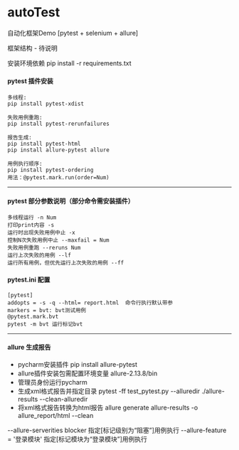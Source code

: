 # autoTest
自动化框架Demo [pytest + selenium + allure]

框架结构 - 待说明

安装环境依赖 pip install -r requirements.txt

#### pytest 插件安装
    多线程:
    pip install pytest-xdist
    
    失败用例重跑:
    pip install pytest-rerunfailures 
    
    报告生成:
    pip install pytest-html 
    pip install allure-pytest allure
    
    用例执行顺序:
    pip install pytest-ordering 
    用法：@pytest.mark.run(order=Num)

---
#### pytest 部分参数说明（部分命令需安装插件）
    多线程运行 -n Num    
    打印print内容 -s
    运行时出现失败用例中止 -x
    控制N次失败用例中止 --maxfail = Num
    失败用例重跑 --reruns Num 
    运行上次失败的用例 --lf
    运行所有用例，但优先运行上次失败的用例 --ff
    


#### pytest.ini 配置

    [pytest]
    addopts = -s -q --html= report.html  命令行执行默认带参
    markers = bvt: bvt测试用例 
    @pytest.mark.bvt
    pytest -m bvt 运行标记bvt
---
#### allure 生成报告

 - pycharm安装插件 pip install allure-pytest
 - allure插件安装包需配置环境变量 allure-2.13.8/bin
 - 管理员身份运行pycharm
 - 生成xml格式报告并指定目录 pytest -ff test_pytest.py --alluredir ./allure-results --clean-alluredir
 - 将xml格式报告转换为html报告 allure generate allure-results -o allure_report/html --clean
 
 --allure-serverities blocker 指定[标记级别为“阻塞”]用例执行
 --allure-feature = '登录模块' 指定[标记模块为“登录模块”]用例执行
